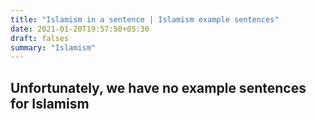 ```yaml
---
title: "Islamism in a sentence | Islamism example sentences"
date: 2021-01-20T19:57:50+05:30
draft: falses
summary: "Islamism"
---
```

## Unfortunately, we have no example sentences for Islamism                 
